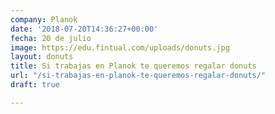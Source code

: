 ```yaml
---
company: Planok
date: '2018-07-20T14:36:27+00:00'
fecha: 20 de julio
image: https://edu.fintual.com/uploads/donuts.jpg
layout: donuts
title: Si trabajas en Planok te queremos regalar donuts
url: "/si-trabajas-en-planok-te-queremos-regalar-donuts/"
draft: true

---
```

